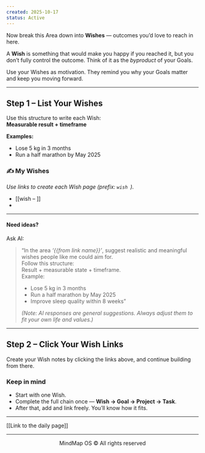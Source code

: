 ```yaml
---
created: 2025-10-17
status: Active
---
```

  
Now break this Area down into **Wishes** — outcomes you’d love to reach in here.

A **Wish** is something that would make you happy if you reached it, but you don’t fully control the outcome.   Think of it as the _byproduct_ of your Goals.

Use your Wishes as motivation. They remind you why your Goals matter and keep you moving forward.

---

## Step 1 – List Your Wishes



Use this structure to write each Wish:  
  **Measurable result + timeframe**

**Examples:**
- Lose 5 kg in 3 months  
- Run a half marathon by May 2025  

### ✍️ My Wishes
*Use links to create each Wish page (prefix: `wish `).*
- [[wish – ]]
- 

---

#### Need ideas?

Ask AI:

> “In the area *‘{{from link name}}’*, suggest realistic and meaningful wishes people like me could aim for.  
> Follow this structure:  
> Result + measurable state + timeframe.  
> Example:  
> - Lose 5 kg in 3 months  
> - Run a half marathon by May 2025  
> - Improve sleep quality within 8 weeks”
>
> *(Note: AI responses are general suggestions. Always adjust them to fit your own life and values.)*

---

## Step 2 – Click Your Wish Links

Create your Wish notes by clicking the links above, and continue building from there.

### Keep in mind
- Start with one Wish.  
- Complete the full chain once — **Wish → Goal → Project → Task**.  
- After that, add and link freely. You’ll know how it fits.

---

[[Link to the daily page]]

---

<p align="center">MindMap OS © All rights reserved</p>
